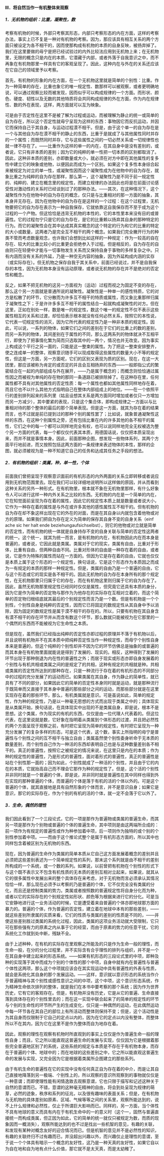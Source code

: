 #### Ⅲ．将自然当作一有机整体来观察

##### 1．无机物的组织：比重，凝聚性，数

考察有机物的时候，外部只考察其形态，内部只考察形态的内在方面，这样的考察办法，事实上已不复是一种对有机物的考察。因为，那应该具有相互关系的两个方面只被设定为各不相干的，因而使那构成有机物的本质的自身反映，被扬弃掉了。我们在这里要做的毋宁是把已经试验过的内外比较法应用到无机物上来；在无机物里，无限的概念只是内在的本质，它潜藏于内部，或者外落于自我意识之中，而不再象在有机物那里一样具有它的客观呈现了。因此，这种内在与外在的关系还应该在它自己的领域里予以考察。

首先，有机物的形象的内在方面，在一个无机物这里就是简单的个别性：比重。作为一种简单的存在，比重也象它的唯一规定性、数那样可以被观察，或者更明确地说，可以通过观察比较而被发现，因而似乎可以构成规律的一个方面。而形状、颜色、硬度、韧性以及无数的其他特质将会共同构成规律的外在方面，作为内在规律性、数的外在表现，这样，两方面就可以互为映象。

可是由于否定性在这里不是被了解为过程或运动，而被理解为静止的统一或简单的自为存在，所以这个否定性就毋宁呈现为这样的东西：事物因它而反抗运动，并因它而保持自己于其自身，与运动过程漠不相干。但是，由于这个单一的自为存在是一个与其他自为存在漠不相干的静止的东西，比重于是就成了与其他属性同时并存的一个属性；而既然同时并存，它与这些属性之间的一切必然关系或一切规律性也就一律不存在了。——比重作为这样的单一的内在，在其自身中是没有差别的，或者说，它只有非本质的差别；因为它的纯粹的单一性把一切本质的区别都取消了。因此，这种非本质的差别，亦即数量或大小，就必须在对方中即在其他属性的复多性中建立它的映象或他物，以便因此而成为一个区别。如果这个复多性本身综合起来被规定为对立的单一性，或凝聚性因而这个凝聚性成为在他物中的自为存在，就象比重之为纯粹的自为存在那样，那么第一，这个凝聚性乃是不同于前一规定性的、纯粹的、建立在概念里的规定性，而建立规律的办法因此也将是在前面讨论感受性对激动性的关系时已经谈到过了的那种办法。——其次，在这种情况下，这个凝聚性作为在他物中的自为存在的概念，仅只是与比重相对的那一方面的抽象，其本身并无存在。因为在他物中的自为存在是这样的一个过程：在这个过程里，无机物要把它的自为存在表示为一种自我保存，它就依靠这自我保存而不至于成为这个过程的一个产物。但这恰恰是违背无机物的本性的，它的本性里本来没有目的或普遍性。它的过程勿宁只是它的自为存在，是它的比重赖以扬弃其自身的那种特定的行为。而它的凝聚性会在其中达成其真实概念的这个特定的行为和它的比重的特定的大小或数量，这两者乃是完全互不相干的两个概念。如果我们完全撇开行为的种类不管而考虑数量观念，也许我们会想到比如这样的一种规定：作为一较高的自在存在、较大的比重比较小的比重更会拒绝参入于过程。但是相反的，自为存在的自由则只在轻便中才能与一切事物发生关系而又保持自身于事物的多样复杂之中。只有内涵而没有关系的外延，乃是一种空无内容的抽象，因为外延构成内涵的实存（或实际存在）。但无机物之保存自我于其关系中，前面已经说过，并不是自我保存的本性，因为无机物本身没有运动原理，或者说无机物的存在并不是绝对的否定性和概念。

反之，如果不把无机物的这另一方面视为〔运动〕过程而视之为固定不变的存在，那么这个另一方面就是普通所说的凝聚性。凝聚性是一种单一的感性特质，它的对方是松散了的环节，它分散而为许多互不相干的特质或属性，而又象比重那样归属于凝聚性之下；于是许许多多互不相干的属性结合一起就构成凝聚性的对方。但在这里，正如在别处一样，数是唯一的规定性，数这个唯一的规定性不仅不表示这些属性相互的关系和过渡，却恰恰表示根本就没有任何必然关系，按照它的本性说，它代表一切规定性的消灭，因为它所代表的规定性乃是一种非本质的规定性。因此，可以说，一系列的物体，如果它们之间的差别在于它们的比重上的数的差别，而另一系列的物体，其间差别在于属性的不同，那么这两系列的物体就决不互相平行，即使为了把事情化繁为简而只选取其中的一两个，情况也并无改变。因为事实上构成这个平行之另一面的，只能是这一整束的属性。为了把这一整束安排整齐，使之连成单一的整体，观察意识随手可以现成取得这些属性的数量大小不等的规定性，但这是一方面，另一方面呢，它们的区别又表现为质的区别。现在，在这一大团里，那应该被称为肯定的或否定的并且会互相扬弃的东西——一般即指公式的繁密结合在一起的内部组成与外在展开，——乃是属于概念的；而概念则恰恰通过属性因之而被视为单纯的存在物的那同一条道路已被排除掉了。在这种存在里，任何属性都不具有对其他属性的否定性质：每一个属性也都如其他属性同样地存在着，而且它也不以什么其他方式指明自己在整体内部组成上的地位。——在一个依照平行的差别排列起来的系列里（姑且设想其关系是两方面同时增加或者仅只一方增加而另一方减少），其中要紧的表现，只是这个集合体，即构成规律之一方面以与比重相对待的那个整体的最后的那个简单表现。但是这一方面，就其为存在着的结果而言，也不过就是前已提到过的那种个别的属性罢了；比如说，就象普通凝聚性这样的东西，在这种个别属性之旁，还有包括比重在内的许多其他的各不相干的属性，它们之中的每一个都可以同样地完全有权，也可以说同样地完全无权被选为整个另一方面的代表，每一个都仅仅代表其本质，用德国话说，仅仅把本质呈现出来，而并不就是事情本身。因此，前面那种企图，想发现一些物体系列，其两个方面平行地前进，而又按照包括这两方面的一条规律来表述物体的本性，那样的企图，就必须被视为是一种不知道它自己的任务和达成其任务之手段的想法。

##### 2．有机物的组织：类属，种，单一性，个体

前面我们曾把呈现于观察意识面前的有机形态的内外两面的关系立即转移或者说应用到无机物范围里去。现在我们可以较详细地说明所以这样做的原因，并从而看到这种关系的另外一种形式。在有机物里，根本就不象在无机物里那样，有什么好象令人可以进行这样一种内外关系之比较的东西。无机物的内在是一个简单的内在，它在知觉面前呈现为存在着的属性，因此它的规定性本质上就是数量或者说大小，它作为一种存在着的属性是与外在或许多其他的感性属性互不相干的。但有机物的自为存在却不象这样出现在它的外在的对面，而是在其自身以内就包含着他物或对方的原理。如果我们把自为存在定义为简单的保存其自身不变的自身关系（einf ache sic her halt ende beziehungaufsichselbst），则它的他物或对立就是简单的否定性，而有机物的统一体就是自身持存不变的自身关联与简单的否定性这两者的统一。这个统一，就其为统一而言，是有机物的内在，有机物因此内在而本身是普遍的，或者说，它因此就是类属。类属对于它的现实，类属有自由，比重对于形体，比重有自由，但两种自由不同。比重对形体的自由是一种存在着的自由，或者说，它是作为特殊的属性而站在一方面的。但因为它是存在着的自由，它就也仅仅是本质上属于这个形态的一个规定性，换句话说，它是这个形态作为本质因之而成为一有规定的本质的那样一种规定性。但是，类属的自由乃是一个普遍的自由，它与这个形态或它的现实是各不相干的。因此无机物的自为存在本身所有的那个规定性，在无机物那里只归属于它的存在，而在有机物这里则归属于它的自为存在了。因此，虽然无机物那里规定性已经同时仅仅是属性，但究竟它还具有本质的身分，因为它是作为简单的否定物与那作为为他存在的实际存在互相对立着的，而这个简单的否定物归根结底就其最后的个别规定性而言乃是一个数。但是有机物是一个个别性，个别性自身是纯粹的否定性，因而它已将固定的数规定性从其自身中予以消除，因为固定的数规定性是属于漠不相干的存在的。所以，只要有机物在其自身含有漠不相干的存在环节并从而含有数这个环节，那么数就只能被视为在它那里的一个偶然的东西而不能被视为它生命性之本质。

但是现在，虽然我们已经指出纯粹的否定性亦即过程的原理并不落于有机物以后，并且说明有机物并不在其本质中把纯粹否定性当作一种规定性，而毋宁个别性自身本来是普遍的，但这个纯粹的个别性却并不因为它的环节仿佛总是抽象的或普遍的而其本身在有机物里面就能说是得到了发展的、现实的。相反，这种得到了发展的环节出现于那种倒退为内在性的普遍性之外；而居于现实或形态亦即自身发展着的个别性与有机共相或类属之间的是规定了的共相，这种有规定的共相就是种。共相或类属的否定性所达到的那种存在，只是一种流行于存在着的有机形态的不同部分中的过程的充分发展了的运动而已。如果类属在其自身，作为静止的简单性，就已具有了不同的部分，如果因此它的简单的否定性本身同时就是运动，就是那种流行于既简单而又直接于其本身中普遍的那些部分之间的运动，而那些部分就是在这里实现存在着的那些环节，那么，有机类属就是意识。可是虽说如此，简单的规定性，作为种的规定性，乃是以一种毫无思想的方式而出现于类属之中的；具体现实是从类属开始，换句话说，在具体现实中出现的不是类属自身，即是说，根本不是思想。这个类属，作为现实的有机的东西，仅仅是由一位代理人代表着的。但这位代表，在这里说就是数，它好象在指明着从类属到个体形态的过渡，并且把必然性的两个方面呈现于观察之前，有时把它呈现为简单的规定性，有时把它呈现为一种充分发展了的复杂多样的形态，可是这个代表，这个数，事实上所指明的毋宁是普遍性与个别性之间的互不相干与独立自由；类属虽然使个别性委身听命于无本质的数量差别，而个别性自己作为一种活的东西却表明自己也是与这种数量差别各不相干的。真正的普遍性，按照它之被规定的情况来说，在这里只是内在的本质；作为种的规定性的普遍性，乃是形式的普遍性，面对着形式的普遍性，真正的普遍性是站在个别性那一面的；因为如此，个别性就成了一种活的个别性，并且由于它的内在的本质，它就抬高自己而不理会它那作为种的规定性了。但是，这个活的个别性并非同时就是一个普遍的个体，即是说，并非同时就是普遍性在其中同样也得到外在实现的那种普遍的个体，而普遍的个体是落于有机的活的个体以外的。可是这个普遍的个体，就其直接地是具有自然形象的个体而言，并不是意识自身；如果它是意识，那它的实际存在，作为个别的有机的活的个体，就一定不会落于它以外了。

##### 3．生命，偶然的理性

我们因此看到了一个三段论式，它的一项是那作为普遍物或类属的普遍生命，而其另一项是那作为个别物或普遍的个体的普遍生命，其中项则是由这两端所合成的：前一项作为有规定的普遍性或作为种参加着中项，后一项则作为独特的或个别的个别性参加着中项。——而由于这个推论式整个是属于有机形态方面的，所以其中也同样包含着被区别为无机物的东西。

现在，因为普遍的生命作为类属的简单本质从它自己这方面发展着概念的差别并且必须把这些差别表述为一个简单规定性的系列，那末这个系列就是由不相干的差别所构成的一个系统，或一个数的系列。如果说，以前曾把有机物在个别性的形式下与这个既不表示又不包含有机性质的无本质的差别互相对立起来，如果说，就其从它的很多属性中发展出来的整个具体存在来考虑，对于无机物而言必须承认其情况恰恰一样，那么现在必须予以考察的乃是普遍的个体，它不仅完全没有类属的分化，而且还是控制类属的势力。类属或者按照数的普遍规定性将自身分化而为种，或者以它的实际存在的个别规定性如形状、颜色等为根据来进行它的分化。可是当它安静地进行这一业务活动的时候，它是遭受着来自普遍的个体亦即地球那方面的暴力的。普遍的个体，作为普遍的否定性，建立着在地球中本有的那些差别，——就这些差别所隶属的实质来看，它们的性质与类属的差别的性质是不同的，——并使这些差别胜过类属的系统化过程，因此，类属的这项业务活动就大受限制，它只可在那些强有力的原素之内从事于它的经营，而由于原素的势力的任意干扰，它的系统化工作就到处中断，残缺不全。

由于上述种种，在有机的实际存在里观察之所能及的只是作为生命一般的理性，而生命一般，在分的分化过程里，并不实际含有合乎理性的排列与组织，并不是一个在其自身中建立起来的形态系统。——如果有机形态的三段论式里的中项，即种及种的实现落于其中而成为个别的个体性的那个中项，自身中就有内在普遍性与普遍个体性这两项，那么这个中项就应该会在其实现运动中具有普遍性的外表与性质，就会是系统化其自身的那个发展运动。——这样，意识就以意识形态的系统当作介乎普遍精神与其个别性或感性意识之间的中项，这个中项，这个意识形态系统，作为精神生命依次排列的整体，就是我们在本书中要考察的那个系统；因为作为世界历史，它有它的客观存在。但是，有机物并没有历史，它是从它的普遍、生命直接落到具体存在的个别性里去的；而在这一实现中联合起来了的简单的规定性的环节与个别的生命性的环节所产生的生成变化，仅只是一种偶然的运动，在此偶然运动中每一环节各在其自己的部位上有所活动而整体则保持不变；但是，这个活动性是为其自身而仅限制于它自己的定点以内的，因为在它的定点以内没有整体，而整体所以不在其内，因为它在这里不是作为整体而自为地存在着。

因此，观察的理性在观察有机物时所直观到的事实上仅仅是作为普遍生命一般的理性自身；而且，它之所以能直观这普遍生命的发展与实现，仅仅因为它是根据着那些完全普遍地区别了的系统，这些系统的规定与本质是不存在于有机物本身，而存在于普遍的个体、地球中的；而在地球的这些差别之中，它之所以能直观这普遍生命的发展与实现，又完全因为它是根据着类属所企图建立的那些系列。

由于有机生命的普遍性在它的实现中没有任何真正自为存在着的中介，而是让其自己直接地降落到另一极端、个别性上的，所以观察的意识所观察到的事物就仅仅是一种意谓；而即使理性能有闲情逸致去观察意谓，它也只限于描写和记述这种关于自然的意谓而已。不错，意谓的这种毫无精神的自由，将会到处呈现为规律的萌芽，必然的迹象，秩序和系列的征兆，以及很有趣味的表面关系；但是，在有机物与无机物的具体差别如原素、区域、气候等等之间的关系里，观察所能达到的，说不上什么规律和必然性，仅止于所谓巨大影响而已。同样的，另一方面，当个体性不具有地球的意义而具有内在于有机生命中的一的意义时（这个一，固然与普遍直接统一而构成类属，但正因为如此，它的简单的统一就仅只被规定为数，而质的现象因而一概消失），观察所能达到的也不过是找出一些机智的意见，有趣的关联，和发现有某种对概念友好的迎合情况而已。但是机智的意见并不是必然性的知识，有趣的关联终归不过有趣而已，并没超出兴趣以外，而兴趣仅止是理性的意谓，至于说一个个体具有暗示一个概念的友好性，这乃是一种天真的友好性，如果它自以为自在地和自为地有点什么价值，那它就不是太天真，而是太幼稚了。